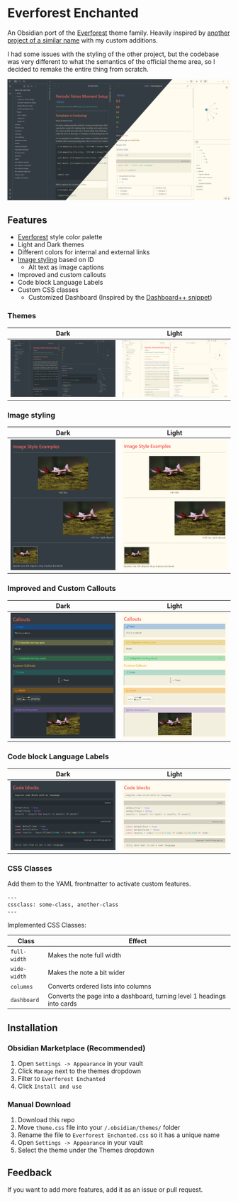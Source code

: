 # Everforest Enchanted

An Obsidian port of the [Everforest](https://github.com/sainnhe/everforest) theme family. Heavily inspired by [another project of a similar name](https://github.com/0xGlitchbyte/obsidian_everforest) with my custom additions.

I had some issues with the styling of the other project, but the codebase was very different to what the semantics of the official theme area, so I decided to remake the entire thing from scratch.

![](asssets/theme%20screenshots.png)

## Features

- [Everforest](https://github.com/sainnhe/everforest) style color palette
- Light and Dark themes
- Different colors for internal and external links
- [Image styling](image_styling.md) based on ID
  - Alt text as image captions
- Improved and custom callouts
- Code block Language Labels
- Custom CSS classes
  - Customized Dashboard (Inspired by the [Dashboard++ snippet](https://github.com/TfTHacker/DashboardPlusPlus))

### Themes

|             Dark              |             Light              |
|:-----------------------------:|:------------------------------:|
| ![](asssets/theme%20dark.png) | ![](asssets/theme%20light.png) |

### Image styling

|              Dark              |              Light              |
|:------------------------------:|:-------------------------------:|
| ![](asssets/images%20dark.png) | ![](asssets/images%20light.png) |

### Improved and Custom Callouts

|               Dark               |               Light               |
|:--------------------------------:|:---------------------------------:|
| ![](asssets/callouts%20dark.png) | ![](asssets/callouts%20light.png) |

### Code block Language Labels

|                Dark                |                Light                |
|:----------------------------------:|:-----------------------------------:|
| ![](asssets/codeblocks%20dark.png) | ![](asssets/codeblocks%20light.png) |

### CSS Classes

Add them to the YAML frontmatter to activate custom features.

```
---
cssclass: some-class, another-class
---
```

Implemented CSS Classes:

| Class        | Effect                                                                  |
| ------------ | ----------------------------------------------------------------------- |
| `full-width` | Makes the note full width                                               |
| `wide-width` | Makes the note a bit wider                                              |
| `columns`    | Converts ordered lists into columns                                     |
| `dashboard`  | Converts the page into a dashboard, turning level 1 headings into cards |

## Installation

### Obsidian Marketplace (Recommended)

1. Open `Settings -> Appearance` in your vault
2. Click `Manage` next to the themes dropdown
3. Filter to `Everforest Enchanted`
4. Click `Install and use`

### Manual Download

1. Download this repo
2. Move `theme.css` file into your `/.obsidian/themes/` folder
3. Rename the file to `Everforest Enchanted.css` so it has a unique name
4. Open `Settings -> Appearance` in your vault
5. Select the theme under the Themes dropdown

## Feedback

If you want to add more features, add it as an issue or pull request.
